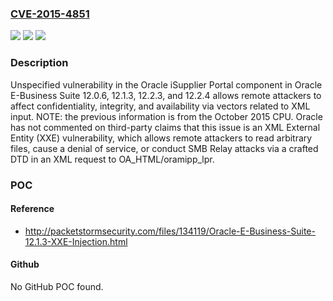 ### [CVE-2015-4851](https://cve.mitre.org/cgi-bin/cvename.cgi?name=CVE-2015-4851)
![](https://img.shields.io/static/v1?label=Product&message=n%2Fa&color=blue)
![](https://img.shields.io/static/v1?label=Version&message=n%2Fa&color=blue)
![](https://img.shields.io/static/v1?label=Vulnerability&message=n%2Fa&color=brighgreen)

### Description

Unspecified vulnerability in the Oracle iSupplier Portal component in Oracle E-Business Suite 12.0.6, 12.1.3, 12.2.3, and 12.2.4 allows remote attackers to affect confidentiality, integrity, and availability via vectors related to XML input.  NOTE: the previous information is from the October 2015 CPU. Oracle has not commented on third-party claims that this issue is an XML External Entity (XXE) vulnerability, which allows remote attackers to read arbitrary files, cause a denial of service, or conduct SMB Relay attacks via a crafted DTD in an XML request to OA_HTML/oramipp_lpr.

### POC

#### Reference
- http://packetstormsecurity.com/files/134119/Oracle-E-Business-Suite-12.1.3-XXE-Injection.html

#### Github
No GitHub POC found.

